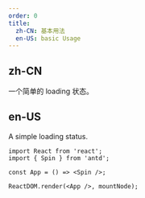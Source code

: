 ```yaml
---
order: 0
title:
  zh-CN: 基本用法
  en-US: basic Usage
---
```


## zh-CN

一个简单的 loading 状态。

## en-US

A simple loading status.

```tsx
import React from 'react';
import { Spin } from 'antd';

const App = () => <Spin />;

ReactDOM.render(<App />, mountNode);
```
